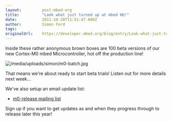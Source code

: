 ```yaml
---
layout:         post-mbed-org
title:          "Look what just turned up at mbed HQ!"
date:           2011-10-20T11:51:47.000Z
author:         Simon Ford
tags:           
originalUrl:    https://developer.mbed.org/blog/entry/Look-what-just-turned-up-at-mbed-HQ/
---
```


<p>Inside these rather anonymous brown boxes are 100 beta versions of our
  new Cortex-M0 mbed Microcontroller, hot off the production line!</p>
<p>
  <img src="https://developer.mbed.org/media/uploads/simon/m0-batch.jpg"
  alt="/media/uploads/simon/m0-batch.jpg" title="/media/uploads/simon/m0-batch.jpg">
</p>
<p>That means we&apos;re about ready to start beta trials! Listen out for
  more details next week...</p>
<p>We&apos;ve also setup an email update list:</p>
<ul>
  <li><a href="http://eepurl.com/gtul5" rel="nofollow">m0-release mailing list</a>

  </li>
</ul>
<p>Sign up if you want to get updates as and when they progress through to
  release later this year!</p>
